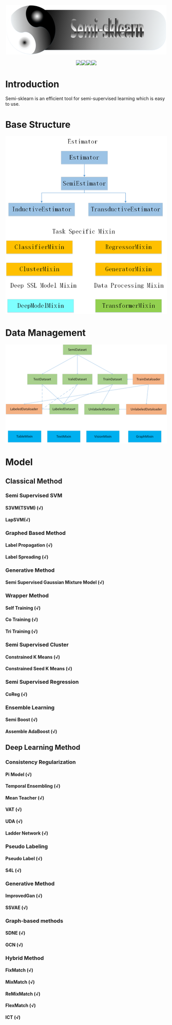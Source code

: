 <!-- ![logo](./Imgs/Logo.png)(width="50%") -->
<div align=center>
<img width="500px" src="./Imgs/Logo.png"> 

![](https://badgen.net/github/stars/YGZWQZD/Semi-sklearn)![](https://badgen.net/github/stars/YGZWQZD/Semi-sklearn?color=red)![](https://badgen.net/github/stars/YGZWQZD/Semi-sklearn?color=green)![](https://badgen.net/github/stars/YGZWQZD/Semi-sklearn?color=yellow)

</div>



#  Introduction

Semi-sklearn is an efficient tool for semi-supervised learning which is easy to use.



#  Base Structure

![Base](./Imgs/Base.png)





#  Data Management

![Dataset](./Imgs/Dataset.png)

#  Model



##  Classical  Method



###  Semi Supervised SVM



####  S3VM(TSVM) (√)



#### LapSVM(√)



###  Graphed Based Method



####  Label Propagation (√)



####  Label Spreading (√)



### Generative Method



####  Semi Supervised Gaussian Mixture Model (√)



###  Wrapper Method 



#### Self Training (√)



####  Co Training (√)



####  Tri Training (√)



###  Semi Supervised Cluster



#### Constrained K Means (√)



#### Constrained Seed K Means (√)



###  Semi Supervised Regression



####  CoReg (√)



###  Ensemble Learning



####  Semi Boost (√)



####  Assemble AdaBoost (√)



## Deep Learning Method



###  Consistency Regularization



####  Pi Model (√)



####  Temporal Ensembling (√)



#### Mean Teacher (√)



####  VAT (√)



####  UDA (√)



####  Ladder Network (√)



###  Pseudo Labeling



####  Pseudo Label (√)



####  S4L (√)



###  Generative Method



####  ImprovedGan (√)



####  SSVAE (√)



### Graph-based methods



####  SDNE (√)



####  GCN (√)



###  Hybrid Method



####  FixMatch (√)



####  MixMatch (√)



####  ReMixMatch (√)



#### FlexMatch (√)



####  ICT (√)

















